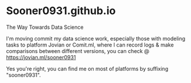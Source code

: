 # Sooner0931.github.io
The Way Towards Data Science


I'm moving commit my data science work, especially those with modeling tasks to platform Jovian or Comit.ml, where I can record logs & make comparisons between different versions, you can check @ https://jovian.ml/sooner0931

Yes you're right, you can find me on most of platforms by suffixing "sooner0931".

